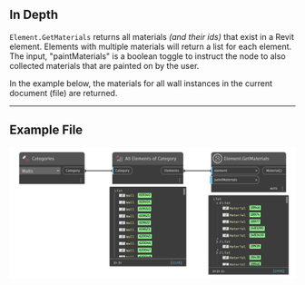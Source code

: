 ## In Depth
`Element.GetMaterials` returns all materials _(and their ids)_ that exist in a Revit element. Elements with multiple materials will return a list for each element. The input, "paintMaterials" is a boolean toggle to instruct the node to also collected materials that are painted on by the user.

In the example below, the materials for all wall instances in the current document (file) are returned.
___
## Example File

![Element.GetMaterials](./Revit.Elements.Element.GetMaterials_img.jpg)